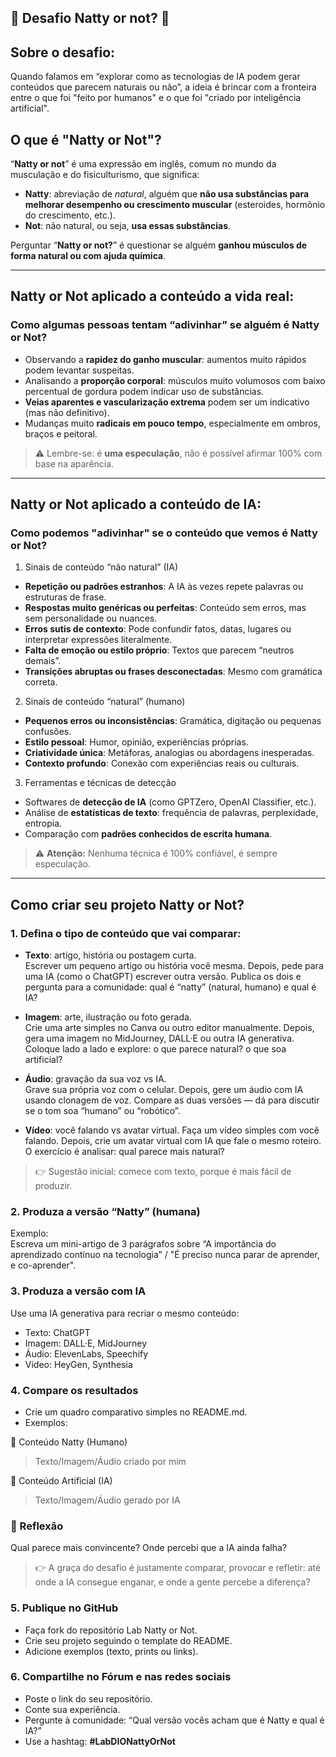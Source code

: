 ## 💪 Desafio Natty or not? 🤖

## Sobre o desafio:

Quando falamos em “explorar como as tecnologias de IA podem gerar conteúdos que parecem naturais ou não”, a ideia é brincar com a fronteira entre 
o que foi "feito por humanos" e o que foi "criado por inteligência artificial".  

## O que é "Natty or Not"?

“**Natty or not**” é uma expressão em inglês, comum no mundo da musculação e do fisiculturismo, que significa:  

- **Natty**: abreviação de *natural*, alguém que **não usa substâncias para melhorar desempenho ou crescimento muscular** (esteroides, hormônio do
crescimento, etc.).  
- **Not**: não natural, ou seja, **usa essas substâncias**.

Perguntar “**Natty or not?**” é questionar se alguém **ganhou músculos de forma natural ou com ajuda química**.

---

## Natty or Not aplicado a conteúdo a vida real:
### Como algumas pessoas tentam “adivinhar” se alguém é Natty or Not?

- Observando a **rapidez do ganho muscular**: aumentos muito rápidos podem levantar suspeitas.  
- Analisando a **proporção corporal**: músculos muito volumosos com baixo percentual de gordura podem indicar uso de substâncias.  
- **Veias aparentes e vascularização extrema** podem ser um indicativo (mas não definitivo).  
- Mudanças muito **radicais em pouco tempo**, especialmente em ombros, braços e peitoral.  

> ⚠️ Lembre-se: é **uma especulação**, não é possível afirmar 100% com base na aparência.

---

## Natty or Not aplicado a conteúdo de IA:
### Como podemos "adivinhar" se o conteúdo que vemos é Natty or Not?

1. Sinais de conteúdo “não natural” (IA)

- **Repetição ou padrões estranhos**: A IA às vezes repete palavras ou estruturas de frase.  
- **Respostas muito genéricas ou perfeitas**: Conteúdo sem erros, mas sem personalidade ou nuances.  
- **Erros sutis de contexto**: Pode confundir fatos, datas, lugares ou interpretar expressões literalmente.  
- **Falta de emoção ou estilo próprio**: Textos que parecem “neutros demais”.  
- **Transições abruptas ou frases desconectadas**: Mesmo com gramática correta.  

2. Sinais de conteúdo “natural” (humano)

- **Pequenos erros ou inconsistências**: Gramática, digitação ou pequenas confusões.  
- **Estilo pessoal**: Humor, opinião, experiências próprias.  
- **Criatividade única**: Metáforas, analogias ou abordagens inesperadas.  
- **Contexto profundo**: Conexão com experiências reais ou culturais.  

3. Ferramentas e técnicas de detecção

- Softwares de **detecção de IA** (como GPTZero, OpenAI Classifier, etc.).  
- Análise de **estatísticas de texto**: frequência de palavras, perplexidade, entropia.  
- Comparação com **padrões conhecidos de escrita humana**.  

> ⚠️ **Atenção:** Nenhuma técnica é 100% confiável, é sempre especulação.

---

## Como criar seu projeto **Natty or Not**?

### 1. Defina o tipo de conteúdo que vai comparar:

- **Texto**: artigo, história ou postagem curta.  
Escrever um pequeno artigo ou história você mesma.
Depois, pede para uma IA (como o ChatGPT) escrever outra versão.
Publica os dois e pergunta para a comunidade: qual é “natty” (natural, humano) e qual é IA?

- **Imagem**: arte, ilustração ou foto gerada.  
Crie uma arte simples no Canva ou outro editor manualmente.
Depois, gera uma imagem no MidJourney, DALL·E ou outra IA generativa.
Coloque lado a lado e explore: o que parece natural? o que soa artificial?

- **Áudio**: gravação da sua voz vs IA.  
Grave sua própria voz com o celular.
Depois, gere um áudio com IA usando clonagem de voz.
Compare as duas versões — dá para discutir se o tom soa “humano” ou “robótico”.

- **Vídeo**: você falando vs avatar virtual.
Faça um vídeo simples com você falando.
Depois, crie um avatar virtual com IA que fale o mesmo roteiro.
O exercício é analisar: qual parece mais natural?

> 👉 Sugestão inicial: comece com texto, porque é mais fácil de produzir.

### 2. Produza a versão “Natty” (humana)

Exemplo:  
Escreva um mini-artigo de 3 parágrafos sobre “A importância do aprendizado contínuo na tecnologia” / "É preciso nunca parar de aprender, e co-aprender".

### 3. Produza a versão com IA

Use uma IA generativa para recriar o mesmo conteúdo:
- Texto: ChatGPT  
- Imagem: DALL·E, MidJourney  
- Áudio: ElevenLabs, Speechify  
- Vídeo: HeyGen, Synthesia

### 4. Compare os resultados

- Crie um quadro comparativo simples no README.md.  
- Exemplos:

🌱 Conteúdo Natty (Humano)
> Texto/Imagem/Áudio criado por mim

🤖 Conteúdo Artificial (IA)
> Texto/Imagem/Áudio gerado por IA

### 🧐 Reflexão
Qual parece mais convincente? Onde percebi que a IA ainda falha?

> 👉 A graça do desafio é justamente comparar, provocar e refletir: até onde a IA consegue enganar, e onde a gente percebe a diferença?

### 5. Publique no GitHub

- Faça fork do repositório Lab Natty or Not.  
- Crie seu projeto seguindo o template do README.  
- Adicione exemplos (texto, prints ou links).

### 6. Compartilhe no Fórum e nas redes sociais

- Poste o link do seu repositório.  
- Conte sua experiência.  
- Pergunte à comunidade: “Qual versão vocês acham que é Natty e qual é IA?”  
- Use a hashtag: **#LabDIONattyOrNot**
